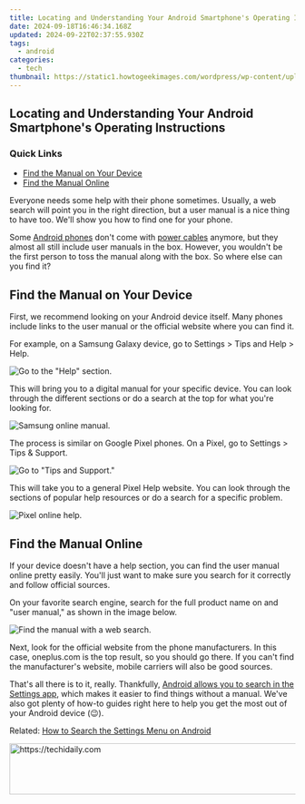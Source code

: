 ```yaml
---
title: Locating and Understanding Your Android Smartphone's Operating Instructions
date: 2024-09-18T16:46:34.168Z
updated: 2024-09-22T02:37:55.930Z
tags:
  - android
categories:
  - tech
thumbnail: https://static1.howtogeekimages.com/wordpress/wp-content/uploads/2021/11/shutterstock_1349178554.jpg
---
```


## Locating and Understanding Your Android Smartphone's Operating Instructions

### Quick Links

* [Find the Manual on Your Device](https://extra-resources.techidaily.com/navigate-through-windows-11s-best-practices-for-imports/)
* [Find the Manual Online](https://extra-guidance.techidaily.com/new-premium-psd-free-3d-text-treasure-hunt/)

 Everyone needs some help with their phone sometimes. Usually, a web search will point you in the right direction, but a user manual is a nice thing to have too. We'll show you how to find one for your phone.

 Some [Android phones](https://twitter-videos.techidaily.com/hot-takes-highlight-twitters-trending-topics-for-2024/) don't come with [power cables](https://games-able.techidaily.com/bypassing-steam-disconnection-in-windows-11/) anymore, but they almost all still include user manuals in the box. However, you wouldn't be the first person to toss the manual along with the box. So where else can you find it?

##  Find the Manual on Your Device

 First, we recommend looking on your Android device itself. Many phones include links to the user manual or the official website where you can find it.

 For example, on a Samsung Galaxy device, go to Settings > Tips and Help > Help.

![Go to the "Help" section.](https://static1.howtogeekimages.com/wordpress/wp-content/uploads/2022/03/2022-03-04_16-55-39.jpg) 

 This will bring you to a digital manual for your specific device. You can look through the different sections or do a search at the top for what you're looking for.

![Samsung online manual.](https://static1.howtogeekimages.com/wordpress/wp-content/uploads/2022/03/2022-03-04_16-57-13.jpg) 

 The process is similar on Google Pixel phones. On a Pixel, go to Settings > Tips & Support.

![Go to "Tips and Support."](https://static1.howtogeekimages.com/wordpress/wp-content/uploads/2022/03/2022-03-04_16-58-16.jpg) 

 This will take you to a general Pixel Help website. You can look through the sections of popular help resources or do a search for a specific problem.

![Pixel online help.](https://static1.howtogeekimages.com/wordpress/wp-content/uploads/2022/03/2022-03-04_16-59-05.jpg) 

##  Find the Manual Online

 If your device doesn't have a help section, you can find the user manual online pretty easily. You'll just want to make sure you search for it correctly and follow official sources.

 On your favorite search engine, search for the full product name on and "user manual," as shown in the image below.

![Find the manual with a web search.](https://static1.howtogeekimages.com/wordpress/wp-content/uploads/2022/03/2022-03-04_17-01-27.jpg) 

 Next, look for the official website from the phone manufacturers. In this case, oneplus.com is the top result, so you should go there. If you can't find the manufacturer's website, mobile carriers will also be good sources.

 That's all there is to it, really. Thankfully, [Android allows you to search in the Settings app](https://desktop-recording.techidaily.com/in-2024-simplify-virtual-collaboration-a-zoom-setup-overview/), which makes it easier to find things without a manual. We've also got plenty of how-to guides right here to help you get the most out of your Android device (😉).

Related: [How to Search the Settings Menu on Android](https://desktop-recording.techidaily.com/in-2024-simplify-virtual-collaboration-a-zoom-setup-overview/)

<ins class="adsbygoogle"
     style="display:block"
     data-ad-format="autorelaxed"
     data-ad-client="ca-pub-7571918770474297"
     data-ad-slot="1223367746"></ins>

<ins class="adsbygoogle"
     style="display:block"
     data-ad-client="ca-pub-7571918770474297"
     data-ad-slot="8358498916"
     data-ad-format="auto"
     data-full-width-responsive="true"></ins>



<!-- affiliate ads begin -->
<a href="https://laganoo.pxf.io/c/5597632/1484939/16446" target="_top" id="1484939">
  <img src="//a.impactradius-go.com/display-ad/16446-1484939" border="0" alt="https://techidaily.com" width="728" height="90"/>
</a>
<img height="0" width="0" src="https://laganoo.pxf.io/i/5597632/1484939/16446" style="position:absolute;visibility:hidden;" border="0" />
<!-- affiliate ads end -->

